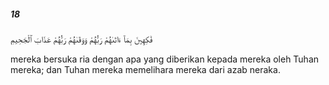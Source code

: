 ##### 18

<span class="ayah">فَٰكِهِينَ بِمَآ ءَاتَىٰهُمْ رَبُّهُمْ وَوَقَىٰهُمْ رَبُّهُمْ عَذَابَ ٱلْجَحِيمِ</span>

<span class="ayah_translation">mereka bersuka ria dengan apa yang diberikan kepada mereka oleh Tuhan mereka; dan Tuhan mereka memelihara mereka dari azab neraka.</span>
